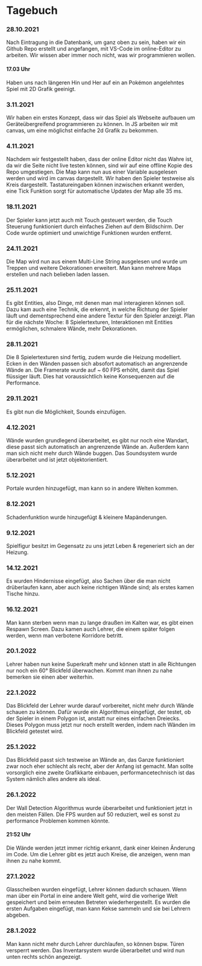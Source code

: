 # Tagebuch

### 28.10.2021

Nach Eintragung in die Datenbank, um ganz oben zu sein, haben wir ein Github Repo erstellt und angefangen, mit VS-Code im online-Editor zu arbeiten. 
Wir wissen aber immer noch nicht, was wir programmieren wollen.

#### 17.03 Uhr 

Haben uns nach längeren Hin und Her auf ein an Pokémon angelehntes Spiel mit 2D Grafik geeinigt.

### 3.11.2021 

Wir haben ein erstes Konzept, dass wir das Spiel als Webseite aufbauen um Geräteübergreifend programmieren zu können.
In JS arbeiten wir mit canvas, um eine möglichst einfache 2d Grafik zu bekommen.

### 4.11.2021 

Nachdem wir festgestellt haben, dass der online Editor nicht das Wahre ist, da wir die Seite nicht live testen können, sind wir auf eine offline Kopie des Repo umgestiegen.
Die Map kann nun aus einer Variable ausgelesen werden und wird im canvas dargestellt. Wir haben den Spieler testweise als Kreis dargestellt. Tastatureingaben können inzwischen erkannt werden, eine Tick Funktion sorgt für automatische Updates der Map alle 35 ms.

### 18.11.2021

Der Spieler kann jetzt auch mit Touch gesteuert werden, die Touch Steuerung funktioniert durch einfaches Ziehen auf dem Bildschirm.
Der Code wurde optimiert und unwichtige Funktionen wurden entfernt.

### 24.11.2021

Die Map wird nun aus einem Multi-Line String ausgelesen und wurde um Treppen und weitere Dekorationen erweitert. Man kann mehrere Maps erstellen und nach belieben laden lassen.

### 25.11.2021

Es gibt Entities, also Dinge, mit denen man mal interagieren können soll. Dazu kam auch eine Technik, die erkennt, in welche Richtung der Spieler läuft und dementsprechend eine andere Textur für den Spieler anzeigt.
Plan für die nächste Woche: 8 Spielertexturen, Interaktionen mit Entities ermöglichen, schmalere Wände, mehr Dekorationen.

### 28.11.2021

Die 8 Spielertexturen sind fertig, zudem wurde die Heizung modelliert. Ecken in den Wänden passen sich absofort automatisch an angrenzende Wände an. 
Die Framerate wurde auf ~ 60 FPS erhöht, damit das Spiel flüssiger läuft. Dies hat voraussichtlich keine Konsequenzen auf die Performance.

### 29.11.2021

Es gibt nun die Möglichkeit, Sounds einzufügen.

### 4.12.2021

Wände wurden grundlegend überarbeitet, es gibt nur noch eine Wandart, diese passt sich automatisch an angrenzende Wände an. Außerdem kann man sich nicht mehr durch Wände buggen.
Das Soundsystem wurde überarbeitet und ist jetzt objektorientiert.

### 5.12.2021

Portale wurden hinzugefügt, man kann so in andere Welten kommen.

### 8.12.2021

Schadenfunktion wurde hinzugefügt & kleinere Mapänderungen.

### 9.12.2021

Spielfigur besitzt im Gegensatz zu uns jetzt Leben & regeneriert sich an der Heizung.

### 14.12.2021

Es wurden Hindernisse eingefügt, also Sachen über die man nicht drüberlaufen kann, aber auch keine richtigen Wände sind; als erstes kamen Tische hinzu.

### 16.12.2021

Man kann sterben wenn man zu lange draußen im Kalten war, es gibt einen Respawn Screen.
Dazu kamen auch Lehrer, die einem später folgen werden, wenn man verbotene Korridore betritt.

### 20.1.2022

Lehrer haben nun keine Superkraft mehr und können statt in alle Richtungen nur noch ein 60° Blickfeld überwachen. Kommt man ihnen zu nahe bemerken sie einen aber weiterhin.

### 22.1.2022

Das Blickfeld der Lehrer wurde darauf vorbereitet, nicht mehr durch Wände schauen zu können. Dafür wurde ein Algorithmus eingefügt, der testet, ob der Spieler in einem Polygon ist, anstatt nur eines einfachen Dreiecks. Dieses Polygon muss jetzt nur noch erstellt werden, indem nach Wänden im Blickfeld getestet wird.

### 25.1.2022

Das Blickfeld passt sich testweise an Wände an, das Ganze funktioniert zwar noch eher schlecht als recht, aber der Anfang ist gemacht. Man sollte vorsorglich eine zweite Grafikkarte einbauen, performancetechnisch ist das System nämlich alles andere als ideal.

### 26.1.2022

Der Wall Detection Algorithmus wurde überarbeitet und funktioniert jetzt in den meisten Fällen. Die FPS wurden auf 50 reduziert, weil es sonst zu performance Problemen kommen könnte.

#### 21:52 Uhr

Die Wände werden jetzt immer richtig erkannt, dank einer kleinen Änderung im Code.
Um die Lehrer gibt es jetzt auch Kreise, die anzeigen, wenn man ihnen zu nahe kommt.

### 27.1.2022

Glasscheiben wurden eingefügt, Lehrer können dadurch schauen.
Wenn man über ein Portal in eine andere Welt geht, wird die vorherige Welt gespeichert und beim erneuten Betreten wiederhergestellt.
Es wurden die ersten Aufgaben eingefügt, man kann Kekse sammeln und sie bei Lehrern abgeben.

### 28.1.2022

Man kann nicht mehr durch Lehrer durchlaufen, so können bspw. Türen versperrt werden.
Das Inventarsystem wurde überarbeitet und wird nun unten rechts schön angezeigt.